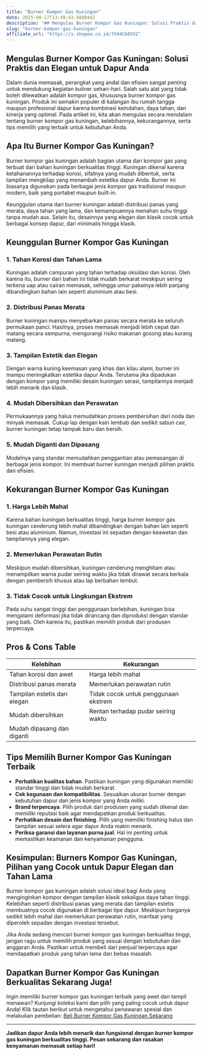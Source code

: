 ```yaml
---
title: "Burner Kompor Gas Kuningan"
date: 2025-08-17T13:49:43.688844Z
description: "## Mengulas Burner Kompor Gas Kuningan: Solusi Praktis dan Elegan untuk Dapur Anda..."
slug: "burner-kompor-gas-kuningan"
affiliate_url: "https://s.shopee.co.id/7V44C68VX2"
---
```

## Mengulas Burner Kompor Gas Kuningan: Solusi Praktis dan Elegan untuk Dapur Anda

Dalam dunia memasak, perangkat yang andal dan efisien sangat penting untuk mendukung kegiatan kuliner sehari-hari. Salah satu alat yang tidak boleh dilewatkan adalah kompor gas, khususnya burner kompor gas kuningan. Produk ini semakin populer di kalangan ibu rumah tangga maupun profesional dapur karena kombinasi keindahan, daya tahan, dan kinerja yang optimal. Pada artikel ini, kita akan mengulas secara mendalam tentang burner kompor gas kuningan, kelebihannya, kekurangannya, serta tips memilih yang terbaik untuk kebutuhan Anda.

## Apa Itu Burner Kompor Gas Kuningan?

Burner kompor gas kuningan adalah bagian utama dari kompor gas yang terbuat dari bahan kuningan berkualitas tinggi. Kuningan dikenal karena ketahanannya terhadap korosi, sifatnya yang mudah dibentuk, serta tampilan mengkilap yang menambah estetika dapur Anda. Burner ini biasanya digunakan pada berbagai jenis kompor gas tradisional maupun modern, baik yang portabel maupun built-in.

Keunggulan utama dari burner kuningan adalah distribusi panas yang merata, daya tahan yang lama, dan kemampuannya menahan suhu tinggi tanpa mudah aus. Selain itu, desainnya yang elegan dan klasik cocok untuk berbagai konsep dapur, dari minimalis hingga klasik.

## Keunggulan Burner Kompor Gas Kuningan

### 1. Tahan Korosi dan Tahan Lama

Kuningan adalah campuran yang tahan terhadap oksidasi dan korosi. Oleh karena itu, burner dari bahan ini tidak mudah berkarat meskipun sering terkena uap atau cairan memasak, sehingga umur pakainya lebih panjang dibandingkan bahan lain seperti aluminium atau besi.

### 2. Distribusi Panas Merata

Burner kuningan mampu menyebarkan panas secara merata ke seluruh permukaan panci. Hasilnya, proses memasak menjadi lebih cepat dan matang secara sempurna, mengurangi risiko makanan gosong atau kurang matang.

### 3. Tampilan Estetik dan Elegan

Dengan warna kuning keemasan yang khas dan kilau alami, burner ini mampu meningkatkan estetika dapur Anda. Terutama jika dipadukan dengan kompor yang memiliki desain kuningan serasi, tampilannya menjadi lebih menarik dan klasik.

### 4. Mudah Dibersihkan dan Perawatan

Permukaannya yang halus memudahkan proses pembersihan dari noda dan minyak memasak. Cukup lap dengan kain lembab dan sedikit sabun cair, burner kuningan tetap tampak baru dan bersih.

### 5. Mudah Diganti dan Dipasang

Modelnya yang standar memudahkan penggantian atau pemasangan di berbagai jenis kompor. Ini membuat burner kuningan menjadi pilihan praktis dan efisien.

## Kekurangan Burner Kompor Gas Kuningan

### 1. Harga Lebih Mahal

Karena bahan kuningan berkualitas tinggi, harga burner kompor gas kuningan cenderung lebih mahal dibandingkan dengan bahan lain seperti besi atau aluminium. Namun, investasi ini sepadan dengan keawetan dan tampilannya yang elegan.

### 2. Memerlukan Perawatan Rutin

Meskipun mudah dibersihkan, kuningan cenderung menghitam atau menampilkan warna pudar seiring waktu jika tidak dirawat secara berkala dengan pembersih khusus atau lap berbahan lembut.

### 3. Tidak Cocok untuk Lingkungan Ekstrem

Pada suhu sangat tinggi dan penggunaan berlebihan, kuningan bisa mengalami deformasi jika tidak dirancang dan diproduksi dengan standar yang baik. Oleh karena itu, pastikan memilih produk dari produsen terpercaya.

## Pros & Cons Table

| Kelebihan                                    | Kekurangan                                |
|----------------------------------------------|--------------------------------------------|
| Tahan korosi dan awet                       | Harga lebih mahal                        |
| Distribusi panas merata                     | Memerlukan perawatan rutin               |
| Tampilan estetis dan elegan                 | Tidak cocok untuk penggunaan ekstrem     |
| Mudah dibersihkan                          | Rentan terhadap pudar seiring waktu     |
| Mudah dipasang dan diganti                  |                                            |

## Tips Memilih Burner Kompor Gas Kuningan Terbaik

- **Perhatikan kualitas bahan**. Pastikan kuningan yang digunakan memiliki standar tinggi dan tidak mudah berkarat.
- **Cek kegunaan dan kompatibilitas**. Sesuaikan ukuran burner dengan kebutuhan dapur dan jenis kompor yang Anda miliki.
- **Brand terpercaya**. Pilih produk dari produsen yang sudah dikenal dan memiliki reputasi baik agar mendapatkan produk berkualitas.
- **Perhatikan desain dan finishing**. Pilih yang memiliki finishing halus dan tampilan sesuai selera agar dapur Anda makin menarik.
- **Periksa garansi dan layanan purna jual**. Hal ini penting untuk memastikan keamanan dan kenyamanan pengguna.

## Kesimpulan: Burners Kompor Gas Kuningan, Pilihan yang Cocok untuk Dapur Elegan dan Tahan Lama

Burner kompor gas kuningan adalah solusi ideal bagi Anda yang menginginkan kompor dengan tampilan klasik sekaligus daya tahan tinggi. Kelebihan seperti distribusi panas yang merata dan tampilan estetis membuatnya cocok digunakan di berbagai tipe dapur. Meskipun harganya sedikit lebih mahal dan memerlukan perawatan rutin, manfaat yang diperoleh sepadan dengan investasi tersebut.

Jika Anda sedang mencari burner kompor gas kuningan berkualitas tinggi, jangan ragu untuk memilih produk yang sesuai dengan kebutuhan dan anggaran Anda. Pastikan untuk membeli dari penjual terpercaya agar mendapatkan produk yang tahan lama dan bebas masalah.

## Dapatkan Burner Kompor Gas Kuningan Berkualitas Sekarang Juga!

Ingin memiliki burner kompor gas kuningan terbaik yang awet dan tampil menawan? Kunjungi koleksi kami dan pilih yang paling cocok untuk dapur Anda! Klik tautan berikut untuk mengetahui penawaran spesial dan melakukan pembelian: [Beli Burner Kompor Gas Kuningan Sekarang](https://s.shopee.co.id/7V44C68VX2)

---

**Jadikan dapur Anda lebih menarik dan fungsional dengan burner kompor gas kuningan berkualitas tinggi. Pesan sekarang dan rasakan kenyamanan memasak setiap hari!**